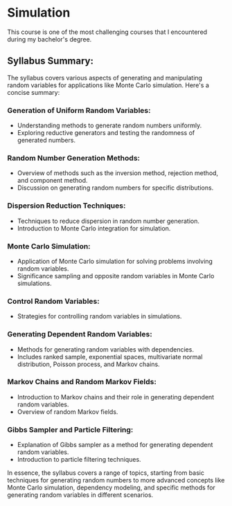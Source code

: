 # Simulation

This course is one of the most challenging courses that I encountered during my bachelor's degree.

## Syllabus Summary:

The syllabus covers various aspects of generating and manipulating random variables for applications like Monte Carlo simulation. Here's a concise summary:

### Generation of Uniform Random Variables:

- Understanding methods to generate random numbers uniformly.
- Exploring reductive generators and testing the randomness of generated numbers.

### Random Number Generation Methods:

- Overview of methods such as the inversion method, rejection method, and component method.
- Discussion on generating random numbers for specific distributions.

### Dispersion Reduction Techniques:

- Techniques to reduce dispersion in random number generation.
- Introduction to Monte Carlo integration for simulation.

### Monte Carlo Simulation:

- Application of Monte Carlo simulation for solving problems involving random variables.
- Significance sampling and opposite random variables in Monte Carlo simulations.

### Control Random Variables:

- Strategies for controlling random variables in simulations.

### Generating Dependent Random Variables:

- Methods for generating random variables with dependencies.
- Includes ranked sample, exponential spaces, multivariate normal distribution, Poisson process, and Markov chains.

### Markov Chains and Random Markov Fields:

- Introduction to Markov chains and their role in generating dependent random variables.
- Overview of random Markov fields.

### Gibbs Sampler and Particle Filtering:

- Explanation of Gibbs sampler as a method for generating dependent random variables.
- Introduction to particle filtering techniques.

In essence, the syllabus covers a range of topics, starting from basic techniques for generating random numbers to more advanced concepts like Monte Carlo simulation, dependency modeling, and specific methods for generating random variables in different scenarios.
